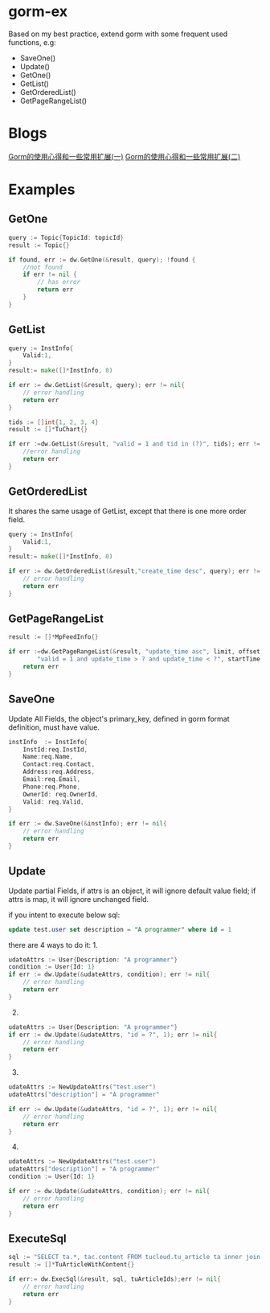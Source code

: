 # gorm-ex
Based on my best practice, extend gorm with some frequent used functions, e.g:
- SaveOne()
- Update()
- GetOne()
- GetList()
- GetOrderedList()
- GetPageRangeList()

# Blogs
[Gorm的使用心得和一些常用扩展(一)](https://juejin.im/post/5d29988e6fb9a07efc49b612)
[Gorm的使用心得和一些常用扩展(二)](https://juejin.im/post/5d3093625188251b2569f10e)

# Examples
## GetOne
```go
query := Topic{TopicId: topicId}
result := Topic{}

if found, err := dw.GetOne(&result, query); !found {
	//not found
    if err != nil {
    	// has error
        return err
    }
}

```

## GetList
```go
query := InstInfo{
    Valid:1,
}
result:= make([]*InstInfo, 0)

if err := dw.GetList(&result, query); err != nil{
    // error handling
    return err
}
```

```go
tids := []int{1, 2, 3, 4}
result := []*TuChart{}

if err :=dw.GetList(&result, "valid = 1 and tid in (?)", tids); err != nil{
    //error handling
    return err
}
```

## GetOrderedList
It shares the same usage of GetList, except that there is one more order field.

```go
query := InstInfo{
    Valid:1,
}
result:= make([]*InstInfo, 0)

if err := dw.GetOrderedList(&result,"create_time desc", query); err != nil{
    // error handling
    return err
}
```

## GetPageRangeList
```go
result := []*MpFeedInfo{}

if err :=dw.GetPageRangeList(&result, "update_time asc", limit, offset,
        "valid = 1 and update_time > ? and update_time < ?", startTime, endTime);err != nil{
    return err
}
```

## SaveOne
Update All Fields, the object's primary_key, defined in gorm format definition, must have value.

```go
instInfo  := InstInfo{
    InstId:req.InstId,
    Name:req.Name,
    Contact:req.Contact,
    Address:req.Address,
    Email:req.Email,
    Phone:req.Phone,
    OwnerId: req.OwnerId,
    Valid: req.Valid,
}

if err := dw.SaveOne(&instInfo); err != nil{
    // error handling
    return err
}
```

## Update
Update partial Fields, if attrs is an object, it will ignore default value field; if attrs is map, it will ignore unchanged field.

if you intent to execute below sql:
```sql
update test.user set description = "A programmer" where id = 1
```
there are 4 ways to do it:
1. 
```go
udateAttrs := User{Description: "A programmer"}
condition := User{Id: 1}
if err := dw.Update(&udateAttrs, condition); err != nil{
    // error handling
    return err
}
```
2.
```go
udateAttrs := User{Description: "A programmer"}
if err := dw.Update(&udateAttrs, "id = ?", 1); err != nil{
    // error handling
    return err
}

```
3.
```go
udateAttrs := NewUpdateAttrs("test.user")
udateAttrs["description"] = "A programmer"

if err := dw.Update(&udateAttrs, "id = ?", 1); err != nil{
    // error handling
    return err
}
```
4.
```go
udateAttrs := NewUpdateAttrs("test.user")
udateAttrs["description"] = "A programmer"
condition := User{Id: 1}

if err := dw.Update(&udateAttrs, condition); err != nil{
    // error handling
    return err
}
```

## ExecuteSql

```go
sql := "SELECT ta.*, tac.content FROM tucloud.tu_article ta inner join tucloud.tu_article_content tac on ta.article_id = tac.article_id and ta.valid = 1 and ta.article_id in (?)"
result := []*TuArticleWithContent{}

if err:= dw.ExecSql(&result, sql, tuArticleIds);err != nil{
    // error handling
    return err
}

```
